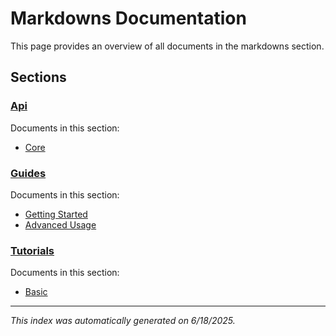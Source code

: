 # Markdowns Documentation

This page provides an overview of all documents in the markdowns section.

## Sections

### [Api](api/)

Documents in this section:

- [Core](api/core.html)

### [Guides](guides/)

Documents in this section:

- [Getting Started](guides/getting-started.html)
- [Advanced Usage](guides/advanced-usage.html)

### [Tutorials](tutorials/)

Documents in this section:

- [Basic](tutorials/basic.html)

---

*This index was automatically generated on 6/18/2025.*
